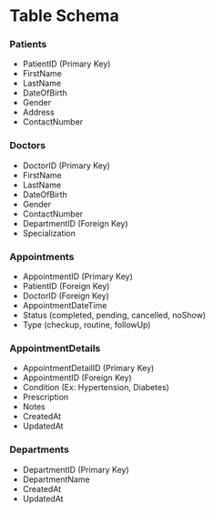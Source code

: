 # Table Schema

### Patients
- PatientID (Primary Key)
- FirstName
- LastName
- DateOfBirth
- Gender
- Address
- ContactNumber

### Doctors
- DoctorID (Primary Key)
- FirstName
- LastName
- DateOfBirth
- Gender
- ContactNumber
- DepartmentID (Foreign Key)
- Specialization

### Appointments
- AppointmentID (Primary Key)
- PatientID (Foreign Key)
- DoctorID (Foreign Key)
- AppointmentDateTime
- Status (completed, pending, cancelled, noShow)
- Type (checkup, routine, followUp)

### AppointmentDetails
- AppointmentDetailID (Primary Key)
- AppointmentID (Foreign Key)
- Condition (Ex: Hypertension, Diabetes)
- Prescription
- Notes
- CreatedAt
- UpdatedAt

### Departments
- DepartmentID (Primary Key)
- DepartmentName
- CreatedAt
- UpdatedAt
